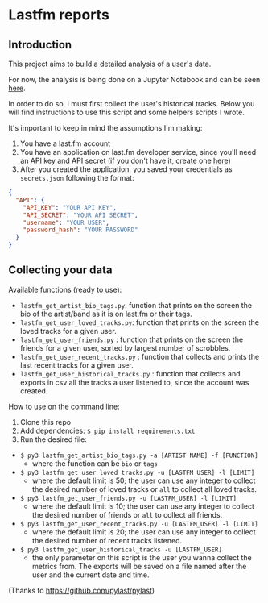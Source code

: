 # Lastfm reports

## Introduction

This project aims to build a detailed analysis of a user's data.

For now, the analysis is being done on a Jupyter Notebook and can be seen [here](https://github.com/gomesfernanda/lastfm-reports/blob/master/lastfm_analysis.ipynb).

In order to do so, I must first collect the user's historical tracks. Below you will find instructions to use this script and some helpers scripts I wrote.

It's important to keep in mind the assumptions I'm making:

1. You have a last.fm account
2. You have an application on last.fm developer service, since you'll need an API key and API secret (if you don't have it, create one [here](https://www.last.fm/api/account/create))
3. After you created the application, you saved your credentials as `secrets.json` following the format:

```json
{
  "API": {
    "API_KEY": "YOUR API KEY",
    "API_SECRET": "YOUR API SECRET",
    "username": "YOUR USER",
    "password_hash": "YOUR PASSWORD"
  }
}
```

## Collecting your data

Available functions (ready to use):

- `lastfm_get_artist_bio_tags.py`: function that prints on the screen the bio of the artist/band as it is on last.fm or their tags.
- `lastfm_get_user_loved_tracks.py`: function that prints on the screen the loved tracks for a given user.
- `lastfm_get_user_friends.py` : function that prints on the screen the friends for a given user, sorted by largest number of scrobbles.
- `lastfm_get_user_recent_tracks.py` : function that collects and prints the last recent tracks for a given user.
- `lastfm_get_user_historical_tracks.py` : function that collects and exports in csv all the tracks a user listened to, since the account was created.

How to use on the command line:

1. Clone this repo
2. Add dependencies: `$ pip install requirements.txt`
3. Run the desired file:
  - `$ py3 lastfm_get_artist_bio_tags.py -a [ARTIST NAME] -f [FUNCTION]`
    - where the function can be `bio` or `tags`
  - `$ py3 lastfm_get_user_loved_tracks.py -u [LASTFM USER] -l [LIMIT]`
    - where the default limit is 50; the user can use any integer to collect the desired number of loved tracks or `all` to collect all loved tracks.
  - `$ py3 lastfm_get_user_friends.py -u [LASTFM_USER] -l [LIMIT]`
    - where the default limit is 10; the user can use any integer to collect the desired number of friends or `all` to collect all friends.
  - `$ py3 lastfm_get_user_recent_tracks.py -u [LASTFM_USER] -l [LIMIT]`
    - where the default limit is 20; the user can use any integer to collect the desired number of recent tracks listened.
  - `$ py3 lastfm_get_user_historical_tracks -u [LASTFM_USER]`
    - the only parameter on this script is the user you wanna collect the metrics from. The exports will be saved on a file named after the user and the current date and time.

(Thanks to https://github.com/pylast/pylast)